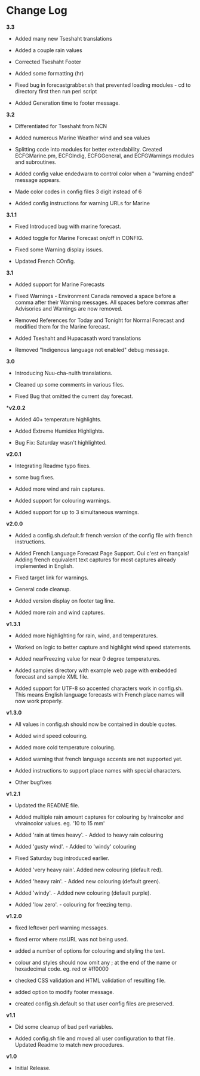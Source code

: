 # Change Log

**3.3**
* Added many new Tseshaht translations

* Added a couple rain values

* Corrected Tseshaht Footer

* Added some formatting (hr)

* Fixed bug in forecastgrabber.sh that prevented loading modules - cd to directory first then run perl script

* Added Generation time to footer message.

**3.2**
* Differentiated for Tseshaht from NCN 

* Added numerous Marine Weather wind and sea values

* Splitting code into modules for better extendability. Created ECFGMarine.pm, ECFGIndig, ECFGGeneral, and ECFGWarnings modules and subroutines.

* Added config value endedwarn to control color when a "warning ended" message appears.

* Made color codes in config files 3 digit instead of 6

* Added config instructions for warning URLs for Marine

**3.1.1**
* Fixed Introduced bug with marine forecast.

* Added toggle for Marine Forecast on/off in CONFIG.

* Fixed some Warning display issues.

* Updated French COnfig.

**3.1**

* Added support for Marine Forecasts

* Fixed Warnings - Environment Canada removed a space before a comma after their Warning messages. All spaces before commas after Advisories and Warnings are now removed.

* Removed References for Today and Tonight for Normal Forecast and modified them for the Marine forecast.

* Added Tseshaht and Hupacasath word translations

* Removed "Indigenous language not enabled" debug message.

**3.0**

* Introducing Nuu-cha-nulth translations.

* Cleaned up some comments in various files.

* Fixed Bug that omitted the current day forecast.

***v2.0.2**

* Added 40+ temperature highlights.

* Added Extreme Humidex Highlights.

* Bug Fix: Saturday wasn't highlighted.

**v2.0.1**

* Integrating Readme typo fixes.

* some bug fixes.

* Added more wind and rain captures.

* Added support for colouring warnings.

* Added support for up to 3 simultaneous warnings.

**v2.0.0**

* Added a config.sh.default.fr french version of the config file with french instructions.

* Added French Language Forecast Page Support. Oui c'est en français! Adding french equivalent text captures for most captures already implemented in English.

* Fixed target link for warnings.

* General code cleanup.

* Added version display on footer tag line.

* Added more rain and wind captures.

**v1.3.1**

* Added more highlighting for rain, wind, and temperatures.

* Worked on logic to better capture and highlight wind speed statements.

* Added nearFreezing value for near 0 degree temperatures.

* Added samples directory with example web page with embedded forecast and sample XML file.

* Added support for UTF-8 so accented characters work in config.sh. This means English language forecasts with French place names will now work properly.

**v1.3.0**

* All values in config.sh should now be contained in double quotes.

* Added wind speed colouring.

* Added more cold temperature colouring.

* Added warning that french language accents are not supported yet.

* Added instructions to support place names with special characters.

* Other bugfixes

**v1.2.1**

* Updated the README file.

* Added multiple rain amount captures for colouring by hraincolor and vhraincolor values. eg. '10 to 15 mm'

* Added 'rain at times heavy'. - Added to heavy rain colouring

* Added 'gusty wind'. - Added to 'windy' colouring

* Fixed Saturday bug introduced earlier.

* Added 'very heavy rain'. Added new colouring (default red).

* Added 'heavy rain'. - Added new colouring (default green).

* Added 'windy'. - Added new colouring (default purple).

* Added 'low zero'. - colouring for freezing temp.

**v1.2.0**

* fixed leftover perl warning messages.

* fixed error where rssURL was not being used.

* added a number of options for colouring and styling the text.

* colour and styles should now omit any ; at the end of the name or hexadecimal code. eg. red or #ff0000

* checked CSS validation and HTML validation of resulting file.

* added option to modify footer message.

* created config.sh.default so that user config files are preserved.

**v1.1**

* Did some cleanup of bad perl variables.

* Added config.sh file and moved all user configuration to that file. Updated Readme to match new procedures.


**v1.0**

* Initial Release.